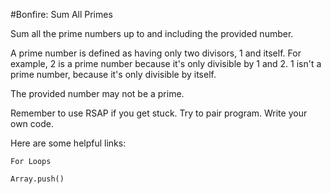 #Bonfire: Sum All Primes

Sum all the prime numbers up to and including the provided number.

A prime number is defined as having only two divisors, 1 and itself. For example, 2 is a prime number because it's only divisible by 1 and 2. 1 isn't a prime number, because it's only divisible by itself.

The provided number may not be a prime.

Remember to use RSAP if you get stuck. Try to pair program. Write your own code.

Here are some helpful links:

    For Loops

    Array.push()
